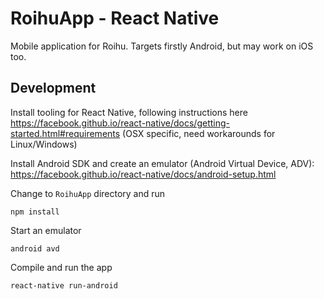 # RoihuApp - React Native

Mobile application for Roihu. Targets firstly Android, but may work on iOS too.

## Development

Install tooling for React Native, following instructions here
https://facebook.github.io/react-native/docs/getting-started.html#requirements (OSX specific, need workarounds for Linux/Windows)

Install Android SDK and create an emulator (Android Virtual Device, ADV): https://facebook.github.io/react-native/docs/android-setup.html

Change to ```RoihuApp``` directory and run

    npm install

Start an emulator

    android avd

Compile and run the app

    react-native run-android
